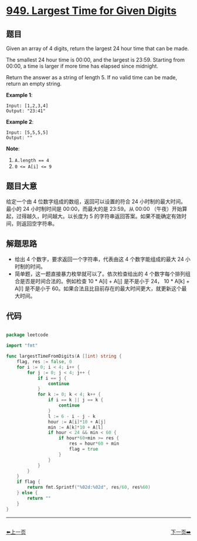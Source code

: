 # [949. Largest Time for Given Digits](https://leetcode.com/problems/largest-time-for-given-digits/)


## 题目

Given an array of 4 digits, return the largest 24 hour time that can be made.

The smallest 24 hour time is 00:00, and the largest is 23:59. Starting from 00:00, a time is larger if more time has elapsed since midnight.

Return the answer as a string of length 5. If no valid time can be made, return an empty string.

**Example 1**:

```
Input: [1,2,3,4]
Output: "23:41"
```

**Example 2**:

```
Input: [5,5,5,5]
Output: ""
```

**Note**:

1. `A.length == 4`
2. `0 <= A[i] <= 9`

## 题目大意

给定一个由 4 位数字组成的数组，返回可以设置的符合 24 小时制的最大时间。最小的 24 小时制时间是 00:00，而最大的是 23:59。从 00:00 （午夜）开始算起，过得越久，时间越大。以长度为 5 的字符串返回答案。如果不能确定有效时间，则返回空字符串。

## 解题思路

- 给出 4 个数字，要求返回一个字符串，代表由这 4 个数字能组成的最大 24 小时制的时间。
- 简单题，这一题直接暴力枚举就可以了。依次检查给出的 4 个数字每个排列组合是否是时间合法的。例如检查 10 * A[i] + A[j] 是不是小于 24， 10 * A[k] + A[l] 是不是小于 60。如果合法且比目前存在的最大时间更大，就更新这个最大时间。

## 代码

```go

package leetcode

import "fmt"

func largestTimeFromDigits(A []int) string {
	flag, res := false, 0
	for i := 0; i < 4; i++ {
		for j := 0; j < 4; j++ {
			if i == j {
				continue
			}
			for k := 0; k < 4; k++ {
				if i == k || j == k {
					continue
				}
				l := 6 - i - j - k
				hour := A[i]*10 + A[j]
				min := A[k]*10 + A[l]
				if hour < 24 && min < 60 {
					if hour*60+min >= res {
						res = hour*60 + min
						flag = true
					}
				}
			}
		}
	}
	if flag {
		return fmt.Sprintf("%02d:%02d", res/60, res%60)
	} else {
		return ""
	}
}

```


----------------------------------------------
<div style="display: flex;justify-content: space-between;align-items: center;">
<p><a href="https://books.halfrost.com/leetcode/ChapterFour/0900~0999/0947.Most-Stones-Removed-with-Same-Row-or-Column/">⬅️上一页</a></p>
<p><a href="https://books.halfrost.com/leetcode/ChapterFour/0900~0999/0952.Largest-Component-Size-by-Common-Factor/">下一页➡️</a></p>
</div>
